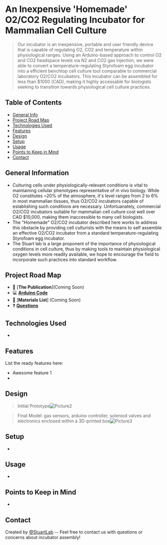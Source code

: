 # An Inexpensive 'Homemade' O2/CO2 Regulating Incubator for Mammalian Cell Culture 
> Our incubator is an inexpensive, portable and user friendly device that is capable of regulating O2, CO2 and temperature within physiological ranges. Using an Arduino-based approach to control O2 and CO2 headspace levels via N2 and CO2 gas injection, we were able to convert a temperature-regulating Styrofoam egg incubator into a efficient benchtop cell culture tool comparable to commercial laboratory O2/CO2 incubators. This incubator can be assembled for less than $1000 (CAD), making it highly accessable for biologists seeking to transition towards physiological cell culture practices.

## Table of Contents
* [General Info](#general-information)
* [Project Road Map](#project-road-map)
* [Technologies Used](#technologies-used)
* [Features](#features)
* [Design](#design)
* [Setup](#setup)
* [Usage](#usage)
* [Points to Keep in Mind](#points-to-keep-in-mind)
* [Contact](#contact)
<!-- * [License](#license) -->


## General Information
- Culturing cells under physiologically-relevant conditions is vital to maintaining cellular phenotypes representative of in vivo biology. While O2 constitutes ~20% of the atmosphere, it's level ranges from 2 to 6% in most mammalian tissues, thus O2/CO2 incubators capable of establishing such conditions are necessary. Unfortuanately, commercial O2/CO2 incubators suitable for mammalian cell culture cost well over CAD $10,000, making them inaccessible to many cell biologists. 
- The "Homemade" O2/CO2 incubator described here works to address this obstacle by providing cell culturists with the means to self assemble an effective O2/CO2 incubator from a standard temperature-regulating Styrofoam egg incubator.  
- The Stuart lab is a large proponent of the importance of physiological conditions in cell culture, thus by making tools to maintain physiological oxygen levels more readily available, we hope to encourage the field to incorporate such practices into standard workflow. 

## Project Road Map 

- :book: [**The Publication**](Coming Soon)
- :computer: [**Arduino Code**](https://github.com/StuartLab/Incubators/blob/main/Arduino%20code) 
- 🛒 [**Materials List**] (Coming Soon)
- ❓ [**Questions**](https://github.com/StuartLab/Incubators/issues)

## Technologies Used
- 


## Features
List the ready features here:
- Awesome feature 1
- 


## Design

>Initial Prototype![Picture2](https://user-images.githubusercontent.com/101297687/157755455-99c0945f-f7a3-4207-9f8b-286c8c1c9ab0.png)


>Final Model: gas sensors, arduino controller, soleniod valves and electronics enclosed within a 3D-printed box![Picture3](https://user-images.githubusercontent.com/101297687/157756712-0d27962c-4e54-4745-aece-bd7f54f9b88b.png)

## Setup
-


## Usage
-

## Points to Keep in Mind
-

## Contact
Created by [@StuartLab](https://github.com/StuartLab) -- Feel free to contact us with questions or concerns about incubator assembly!
